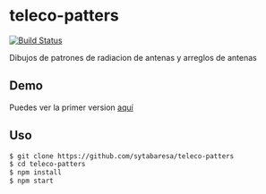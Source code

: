 # teleco-patters
[![Build Status](https://travis-ci.org/sytabaresa/teleco-patterns.svg?branch=master)](https://travis-ci.org/sytabaresa/teleco-patterns)

Dibujos de patrones de radiacion de antenas y arreglos de antenas

## Demo
Puedes ver la primer version [aquí](http://telecopatterns.tabares.me/)

## Uso

```bash
$ git clone https://github.com/sytabaresa/teleco-patters
$ cd teleco-patters
$ npm install
$ npm start
```

